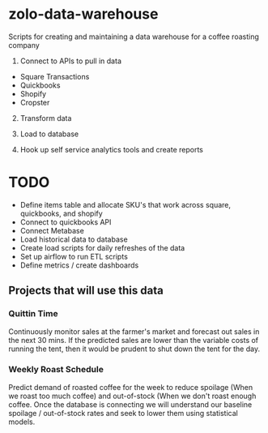 # zolo-data-warehouse
Scripts for creating and maintaining a data warehouse for a coffee roasting company

1) Connect to APIs to pull in data
  * Square Transactions
  * Quickbooks
  * Shopify
  * Cropster
  
2) Transform data

3) Load to database

4) Hook up self service analytics tools and create reports


# TODO
* Define items table and allocate SKU's that work across square, quickbooks, and shopify
* Connect to quickbooks API
* Connect Metabase
* Load historical data to database
* Create load scripts for daily refreshes of the data
* Set up airflow to run ETL scripts
* Define metrics / create dashboards

## Projects that will use this data

### Quittin Time
Continuously monitor sales at the farmer's market and forecast out sales in the next 30 mins. If the predicted sales are lower than the variable costs of running the tent, then it would be prudent to shut down the tent for the day.

### Weekly Roast Schedule
Predict demand of roasted coffee for the week to reduce spoilage (When we roast too much coffee) and out-of-stock (When we don't roast enough coffee. Once the database is connecting we will understand our baseline spoilage / out-of-stock rates and seek to lower them using statistical models.
